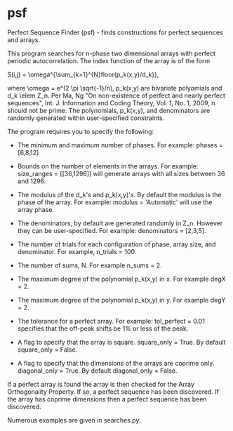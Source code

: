 # psf
Perfect Sequence Finder (psf) - finds constructions for perfect sequences and arrays. 

This program searches for n-phase two dimensional arrays with perfect periodic autocorrelation. The index function of the array is of the form 

S(i,j) = \omega^{\sum_{k=1}^{N}floor(p_k(x,y)/d_k)}, 

where \omega = e^(2 \pi \sqrt{-1}/n), p_k(x,y) are bivariate polyomials and d_k \elem Z_n. Per Ma, Ng "On non-existence of perfect and nearly perfect sequences", Int. J. Information and Coding Theory, Vol. 1, No. 1, 2009, n should not be prime. The polynomials, p_k(x,y), and denominators are randomly generated within user-specified constraints. 

The program requires you to specify the following: 

* The minimum and maximum number of phases. For example: phases = [6,8,12] 

* Bounds on the number of elements in the arrays. For example: size_ranges = [[36,1296]] will generate arrays with all sizes between 36 and 1296. 

* The modulus of the d_k's and p_k(x,y)'s. By default the modulus is the phase of the array. For example: modulus = 'Automatic' will use the array phase. 

* The denominators, by default are generated randomly in Z_n. However they can be user-specified. For example: denominators = [2,3,5]. 

* The number of trials for each configuration of phase, array size, and denominator. For example, n_trials = 100. 

* The number of sums, N. For example n_sums = 2.

* The maximum degree of the polynomial p_k(x,y) in x. For example degX = 2. 

* The maximum degree of the polynomial p_k(x,y) in y. For example degY = 2. 

* The tolerance for a perfect array. For example: tol_perfect = 0.01 specifies that the off-peak shifts be 1% or less of the peak. 

* A flag to specify that the array is square. square_only = True. By default square_only = False. 

* A flag to specify that the dimensions of the arrays are coprime only. diagonal_only = True. By default diagonal_only = False. 

If a perfect array is found the array is then checked for the Array Orthogonality Property. If so, a perfect sequence has been discovered. If the array has coprime dimensions then a perfect sequence has been discovered. 


Numerous examples are given in searches.py. 
